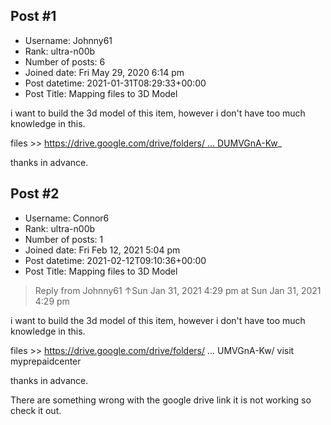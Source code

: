 ## Post #1
- Username: Johnny61
- Rank: ultra-n00b
- Number of posts: 6
- Joined date: Fri May 29, 2020 6:14 pm
- Post datetime: 2021-01-31T08:29:33+00:00
- Post Title: Mapping files to 3D Model

i want to build the 3d model of this item, however i don't have too much knowledge in this.

files >> [https://drive.google.com/drive/folders/ ... DUMVGnA-Kw](https://drive.google.com/drive/folders/1BqQp0wjtM5WPG43yxGhn2DUMVGnA-Kw)_

thanks in advance.
## Post #2
- Username: Connor6
- Rank: ultra-n00b
- Number of posts: 1
- Joined date: Fri Feb 12, 2021 5:04 pm
- Post datetime: 2021-02-12T09:10:36+00:00
- Post Title: Mapping files to 3D Model

> Reply from Johnny61 ↑Sun Jan 31, 2021 4:29 pm at Sun Jan 31, 2021 4:29 pm
>
> 
i want to build the 3d model of this item, however i don't have too much knowledge in this.

files >> https://drive.google.com/drive/folders/ ... UMVGnA-Kw/ visit myprepaidcenter

thanks in advance.

There are something wrong with the google drive link it is not working so check it out.
